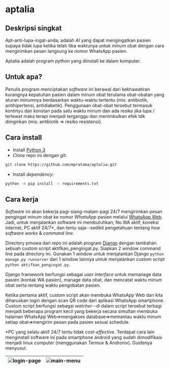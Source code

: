 # aptalia
## Deskripsi singkat
Apt-anti-lupa-ingat-anda; adalah *AI* yang dapat mengingatkan pasien supaya tidak lupa ketika telah tiba waktunya untuk minum obat dengan cara mengirimkan pesan langsung ke nomor WhatsApp pasien.

Aptalia adalah program python yang diinstall ke dalam komputer.

## Untuk apa?
Penulis program menciptakan *software* ini berawal dari kekhawatiran kurangnya kepatuhan pasien dalam minum obat terutama obat-obatan yang aturan minumnya berdasarkan waktu-waktu tertentu (mis: antibiotik, antihipertensi, antidiabetik). Penggunaan obat-obat tersebut termasuk kontinyu dan konstan pada satu waktu minum dan ada resiko jika lupa / terlewat maka terapi menjadi terganggu dan menimbulkan efek tdk diinginkan (mis: antibiotik => resiko resistensi).

## Cara install
- Install [Python 3](https://www.python.org/downloads) 
- *Clone* repo ini dengan git:
```bash
git clone https://github.com/mpratama/aptalia.git
```
- Install *dependency*:
```bash
python -m pip install -r requirements.txt
```

## Cara kerja
*Software* ini akan bekerja pagi-siang-malam-pagi 24/7 mengirimkan pesan pengingat minum obat ke nomor *WhatsApp* pasien melalui [WhatsApp Web](https://web.whatsapp.com). Jadi, untuk menjalankan software ini membutuhkan; No.WA aktif, koneksi internet, PC aktif 24/7\*, dan tentu saja--sedikit pengetahuan tentang *how software works* & *command line*.

Directory pmowa dari repo ini adalah program [Django](https://www.djangoproject.com) dengan tambahan sebuah custom script aktifkan_pengingat.py. Siapkan 2 window command line pada directory ini. Gunakan 1 window untuk menjalankan Django `python manage.py runserver` dan 1 window lainnya untuk menjalankan custom script `python aktifkan_pengingat.py`.

Django framework berfungsi sebagai *user interface* untuk memanage data pasien (kontak WA pasien), manage data obat, dan mencatat waktu minum obat serta rentang waktu pengobatan pasien.

Ketika pertama aktif, custom script akan membuka WhatsApp Web dan kita diharuskan login dengan scan QR code dari aplikasi WhatsApp smartphone. Custom script berfungsi sebagai *watcher*--di dalam script tersebut terbagi menjadi beberapa program kecil yang bekerja secara simultan membuka halaman WhatsApp Web=>mengakses database=>memantau waktu minum setiap obat=>mengirim pesan pada pasien sesuai schedule.

\*PC yang selalu aktif 24/7 tentu tidak *cost-effective*. Terdapat cara lain menginstall software ini pada smartphone android yang sudah dimodifikasi menjadi linux computer (menggunakan Termux & Andronix). Guidenya menyusul.

![login-page](/home/snake/projects/aptalia/00-login.png) |![main-menu](/home/snake/projects/aptalia/01-main-menu.png)
---|---